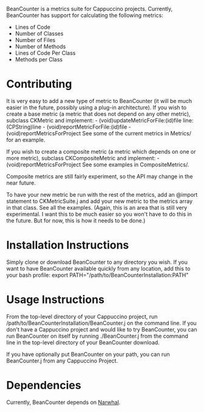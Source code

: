 BeanCounter is a metrics suite for Cappuccino projects. Currently, BeanCounter has support for calculating the following metrics:
+ Lines of Code
+ Number of Classes
+ Number of Files
+ Number of Methods
+ Lines of Code Per Class
+ Methods per Class

Contributing
============
It is very easy to add a new type of metric to BeanCounter (it will be much easier in the future, possibly using a plug-in architecture). If you wish to create a base metric (a metric that does not depend on any other metric), subclass CKMetric and implement:
    - (void)updateMetricForFile:(id)file line:(CPString)line
    - (void)reportMetricForFile:(id)file
    - (void)reportMetricsForProject
See some of the current metrics in Metrics/ for an example.

If you wish to create a composite metric (a metric which depends on one or more metric), subclass CKCompositeMetric and implement:
    - (void)reportMetricsForProject
See some examples in CompositeMetrics/.

Composite metrics are still fairly experiment, so the API may change in the near future.

To have your new metric be run with the rest of the metrics, add an @import statement to CKMetricSuite.j and add your new metric to the metrics array in that class. See all the examples. (Again, this is an area that is still very experimental. I want this to be much easier so you won't have to do this in the future. But for now, this is how it needs to be done.)

Installation Instructions
=========================
Simply clone or download BeanCounter to any directory you wish. If you want to have BeanCounter available quickly from any location, add this to your bash profile:
    export PATH="/path/to/BeanCounterInstallation:PATH"

Usage Instructions
==================
From the top-level directory of your Cappuccino project, run /path/to/BeanCounterInstallation/BeanCounter.j on the command line. If you don't have a Cappuccino project and would like to try BeanCounter, you can run BeanCounter on itself by running ./BeanCounter.j from the command line in the top-level directory of your BeanCounter download.

If you have optionally put BeanCounter on your path, you can run BeanCounter.j from any Cappuccino Project.

Dependencies
============
Currently, BeanCounter depends on [Narwhal](http://github.com/tlrobinson/narwhal).